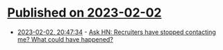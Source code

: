# [Published on 2023-02-02](index.md)

* [2023-02-02, 20:47:34](https://news.ycombinator.com/item?id=34632743) - [Ask HN: Recruiters have stopped contacting me? What could have happened?](https://news.ycombinator.com/item?id=34632743)
